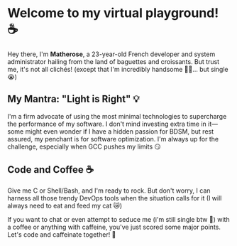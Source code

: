 # Welcome to my virtual playground! ☕️

Hey there, I'm **Matherose**, a 23-year-old French developer and system administrator hailing from the land of baguettes and croissants. But trust me, it's not all clichés! (except that I'm incredibly handsome 🤌✨... but single 😭)

## My Mantra: "Light is Right" 💡

I'm a firm advocate of using the most minimal technologies to supercharge the performance of my software. I don't mind investing extra time in it—some might even wonder if I have a hidden passion for BDSM, but rest assured, my penchant is for software optimization. I'm always up for the challenge, especially when GCC pushes my limits 😏

## Code and Coffee ☕️

Give me C or Shell/Bash, and I'm ready to rock. But don't worry, I can harness all those trendy DevOps tools when the situation calls for it (I will always need to eat and feed my cat 😿)

If you want to chat or even attempt to seduce me (i'm still single btw 👀) with a coffee or anything with caffeine, you've just scored some major points. Let's code and caffeinate together! 🚀

